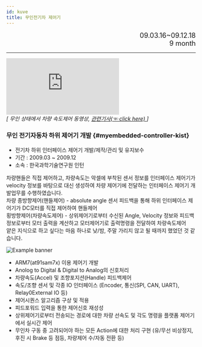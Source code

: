 ```yaml
---
id: kuve
title: 무인전기차 제어기
---
```


<div align="right">
  <font size="4">
    09.03.16~09.12.18 <br/>
		9 month
  </font>
</div>

---

<div style={{textAlign: 'center'}}>
  <div style={{position: 'relative', width: '100%', paddingBottom: '56.25%'}}>
      <iframe 
          src="https://www.youtube.com/embed/rjTcdhceIw4?rel=0"
          style={{position: 'absolute', top: 0, left: 0, width: '100%', height: '100%'}}
          frameBorder="0"
          allowFullScreen="true">
          이 브라우저는 iframe을 지원하지 않습니다.
      </iframe>
  </div>
	<div>
		<em>[ 무인 상태에서 차량 속도제어 동영상, 
    <a href="https://www.hellodd.com/news/articleView.html?idxno=29509"> 관련기사(☜ click here) </a>
    ]
    </em><br/>
	</div>
</div>

### 무인 전기자동차 하위 제어기 개발 {#myembedded-controller-kist}

* 전기차 하위 인터페이스 제어기 개발/제작/관리 및 유지보수
* 기간 : 2009.03 ~ 2009.12
* 소속 : 한국과학기술연구원 인턴

차량핸들은 직접 제어하고, 차량속도는 악셀에 부착된 센서 정보를 인터페이스 제어기가 velocity 정보를 바탕으로 대신 생성하여 차량 제어기에 전달하는 인터페이스 제어기 개발업무를 수행하였습니다.  
차량 종방향제어(핸들제어) - absolute angle 센서 피드백을 통해 하위 인터페이스 제어기가 DC모터를 직접 제어하여 핸들제어  
횡방향제어(차량속도제어) - 상위제어기로부터 수신된 Angle, Velocity 정보와 피드백 정보로부터 모터 출력을 계산하고 모터제어기로 출력명령을 전달하여 차량속도제어  
얕은 지식으로 하고 싶다는 마음 하나로 낮/밤, 주말 가리지 않고 될 때까지 했었던 것 같습니다.

<div style={{width: '100%'}}>
	<img
		src={require('/img/3_embedded/img1_1_kist.png').default}
		style={{width: '100%'}}
		alt="Example banner"
	/>
</div>

* ARM7(at91sam7x) 이용 제어기 개발
* Anolog to Digital & Digital to Analog의 신호처리
* 차량속도(Accel) 및 조향포지션(Handle) 피드백제어
* 속도/조향 센서 및 각종 IO 인터페이스 (Encoder, 통신(SPI, CAN, UART), Relay0External IO 등)
* 제어시퀀스 알고리즘 구상 및 적용
* 피드포워드 입력을 통한 제어신호 재성성
* 상위제어기로부터 전송되는 경로에 대한 차량 선속도 및 각도 명령을 플랫폼 제어기에서 실시간 제어
* 무인차 구동 중 고려되어야 하는 모든 Action에 대한 처리 구현
(유/무선 비상정지, 후진 시 Brake 등 점등, 차량제어 수/자동 전환 등)


